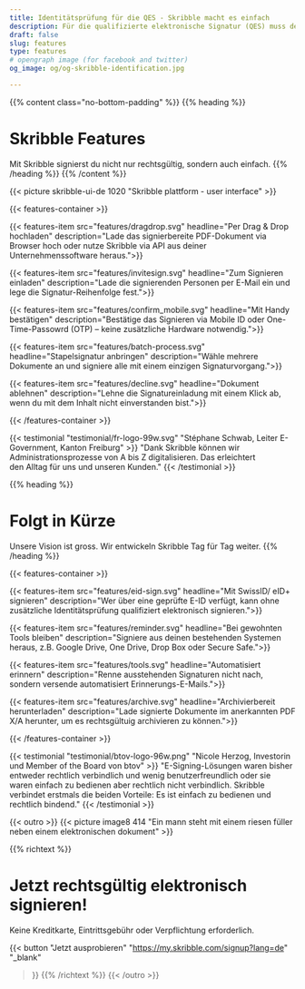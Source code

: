 ```yaml
---
title: Identitätsprüfung für die QES - Skribble macht es einfach
description: Für die qualifizierte elektronische Signatur (QES) muss der Unterzeichnende seine Identität beweisen. Skribble bietet für jeden Geschäftskontext eine passende Identifikationsmöglichkeit an.
draft: false
slug: features
type: features
# opengraph image (for facebook and twitter)
og_image: og/og-skribble-identification.jpg

---
```


{{% content class="no-bottom-padding" %}}
{{% heading %}}
# Skribble Features
Mit Skribble signierst du nicht nur rechtsgültig, sondern auch einfach.
{{% /heading %}}
{{% /content %}}

{{< picture skribble-ui-de 1020 "Skribble plattform - user interface" >}}

{{< features-container >}}

  {{< features-item src="features/dragdrop.svg" 
    headline="Per Drag & Drop hochladen" 
    description="Lade das signierbereite PDF-Dokument via Browser hoch oder nutze Skribble via API aus deiner Unternehmenssoftware heraus.">}}

  {{< features-item src="features/invitesign.svg" 
    headline="Zum Signieren einladen" 
    description="Lade die signierenden Personen per E-Mail ein und lege die Signatur-Reihenfolge fest.">}}

  {{< features-item src="features/confirm_mobile.svg" 
    headline="Mit Handy bestätigen" 
    description="Bestätige das Signieren via Mobile ID oder One-Time-Passowrd (OTP) – keine zusätzliche Hardware notwendig.">}}

  {{< features-item src="features/batch-process.svg" 
    headline="Stapelsignatur anbringen" 
    description="Wähle mehrere Dokumente an und signiere alle mit einem einzigen Signaturvorgang.">}}

  {{< features-item src="features/decline.svg" 
    headline="Dokument ablehnen" 
    description="Lehne die Signatureinladung mit einem Klick ab, wenn du mit dem Inhalt nicht einverstanden bist.">}}

{{< /features-container >}}

[//]: # (--------------------------------------------------------------------------------------------------------------)

{{< testimonial "testimonial/fr-logo-99w.svg" "Stéphane Schwab, Leiter E-Government, Kanton Freiburg" >}}
"Dank Skribble können wir Administrationsprozesse von A bis Z digitalisieren. Das erleichtert <br class="hide-for-mobile">den Alltag für uns und unseren Kunden." {{< /testimonial >}}

[//]: # (--------------------------------------------------------------------------------------------------------------)


{{% heading %}}
# Folgt in Kürze
Unsere Vision ist gross. Wir entwickeln Skribble Tag für Tag weiter.
{{% /heading %}}

{{< features-container >}}

  {{< features-item src="features/eid-sign.svg" 
    headline="Mit SwissID/ eID+ signieren" 
    description="Wer über eine geprüfte E-ID verfügt, kann ohne zusätzliche Identitätsprüfung qualifiziert elektronisch signieren.">}}

  {{< features-item src="features/reminder.svg" 
    headline="Bei gewohnten Tools bleiben" 
    description="Signiere aus deinen bestehenden Systemen heraus, z.B. Google Drive, One Drive, Drop Box oder Secure Safe.">}}

  {{< features-item src="features/tools.svg" 
    headline="Automatisiert erinnern" 
    description="Renne ausstehenden Signaturen nicht nach, sondern versende automatisiert Erinnerungs-E-Mails.">}}

  {{< features-item src="features/archive.svg" 
    headline="Archivierbereit herunterladen" 
    description="Lade signierte Dokumente im anerkannten PDF X/A herunter, um es rechtsgültuig archivieren zu können.">}}

{{< /features-container >}}

[//]: # (--------------------------------------------------------------------------------------------------------------)

{{< testimonial "testimonial/btov-logo-96w.png" "Nicole Herzog, Investorin und Member of the Board von btov" >}}
"E-Signing-Lösungen waren bisher entweder rechtlich verbindlich und wenig benutzerfreundlich oder sie waren einfach zu bedienen aber rechtlich nicht verbindlich. Skribble verbindet erstmals die beiden Vorteile: Es ist einfach zu bedienen und rechtlich bindend." {{< /testimonial >}}

[//]: # (--------------------------------------------------------------------------------------------------------------)

{{< outro >}}
{{< picture image8 414 "Ein mann steht mit einem riesen füller neben einem elektronischen dokument" >}}

{{% richtext %}}
# Jetzt rechtsgültig elektronisch signieren!
Keine Kreditkarte, Eintrittsgebühr oder Verpflichtung erforderlich.

{{< button
  "Jetzt ausprobieren"
  "https://my.skribble.com/signup?lang=de"
  "_blank"
>}}
{{% /richtext %}}
{{< /outro >}}
